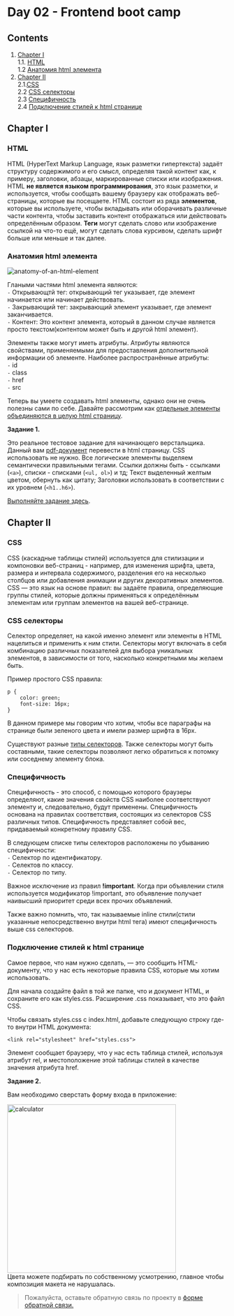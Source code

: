 #  Day 02 - Frontend boot camp

## Contents

1. [Chapter I](#chapter-i) \
   1.1. [HTML](#html) \
   1.2 [Анатомия html элемента](#анатомия-html-элемента) 
2. [Chapter II](#chapter-ii) \
   2.1.[CSS](#css) \
   2.2 [CSS селекторы](#css-селекторы) \
   2.3 [Специфичность](#специфичность) \
   2.4 [Подключение стилей к html странице](#подключение-стилей-к-html-странице) 


## Chapter I


### HTML 
HTML (HyperText Markup Language, язык разметки гипертекста) задаёт структуру содержимого и его смысл, определяя такой контент как, к примеру, заголовки, абзацы, маркированные списки или изображения. HTML **не является языком программирования**, это язык разметки, и используется, чтобы сообщать вашему браузеру как отображать веб-страницы, которые вы посещаете. HTML состоит из ряда **элементов**, которые вы используете, чтобы вкладывать или оборачивать различные части контента, чтобы заставить контент отображаться или действовать определённым образом. **Теги** могут сделать слово или изображение ссылкой на что-то ещё, могут сделать слова курсивом, сделать шрифт больше или меньше и так далее.

### Анатомия html элемента 

![anatomy-of-an-html-element](https://user-images.githubusercontent.com/48245816/168473496-5f409738-59e4-4aca-b177-940dbb5614be.png)

Глаными частями html элемента являются: \
`-` Открывающтй тег: открывающий тег указывает, где элемент начинается или начинает действовать. \
`-` Закрывающий тег: закрывающий элемент указывает, где элемент заканчивается. \
`-` Контент: Это контент элемента, который в данном случае является просто текстом(контентом может быть и другой html элемент). 

Элементы также могут иметь атрибуты.
Атрибуты являются свойствами, применяемыми для предоставления дополнительной информации об элементе. Наиболее распространённые атрибуты: \
`-` id \
`-` class \
`-` href \
`-` src

Теперь вы умеете создавать html элементы, однако они не очень полезны сами по себе. 
Давайте рассмотрим как [отдельные элементы объединяются в целую html страницу](./materials/Html_page.md).

**Задание 1.**

Это реальное тестовое задание для начинающего верстальщика. Данный вам [pdf-документ](./materials/HTML-junior.pdf) перевести в html страницу. CSS использовать не нужно. Все логические элементы выделяем семантически правильными тегами. Ссылки должны быть - ссылками (```<a>```), списки - списками (```<ul, ol>```) и тд;
Текст выделенный желтым цветом, обернуть как цитату;
Заголовки использовать в соответствии с их уровнем (```<h1..h6>```).

[Выполняйте задание здесь](./src//chapter_1/index.html).
<br>
   
## Chapter II

### CSS 
CSS (каскадные таблицы стилей) используется для стилизации и компоновки веб-страниц - например, для изменения шрифта, цвета, размера и интервала содержимого, разделения его на несколько столбцов или добавления анимации и других декоративных элементов. CSS — это язык на основе правил: вы задаёте правила, определяющие группы стилей, которые должны применяться к определённым элементам или группам элементов на вашей веб-странице.

### CSS селекторы

Селектор определяет, на какой именно элемент или элементы в HTML нацелиться и применить к ним стили. Селекторы могут включать в себя комбинацию различных показателей для выбора уникальных элементов, в зависимости от того, насколько конкретными мы желаем быть. 

Пример простого CSS правила:

```
p {
    color: green;
    font-size: 16px;
}
```
В данном примере мы говорим что хотим, чтобы все параграфы на странице были зеленого цвета и имели размер шрифта в 16px.

Существуют разные [типы селекторов](./materials/Css_selectors.md).
Также селекторы могут быть составными, такие селекторы позволяют легко обратиться к потомку или соседнему элементу блока.  

### Специфичность

Специфичность - это способ, с помощью которого браузеры определяют, какие значения свойств CSS наиболее соответствуют элементу и, следовательно, будут применены. Специфичность основана на правилах соответствия, состоящих из селекторов CSS различных типов.
Специфичность представляет собой вес, придаваемый конкретному правилу CSS.

В следующем списке типы селекторов расположены по убыванию специфичности: \
`-` Селектор по идентификатору. \
`-` Селектов по классу. \
`-` Селектор по типу.

Важное исключение из правил **!important**. Когда при объявлении стиля используется модификатор !important, это объявление получает наивысший приоритет среди всех прочих объявлений.

Также важно помнить, что, так называемые inline стили(стили указанные непосредственно внутри html тега) имеют специфичность выше css селекторов.

### Подключение стилей к html странице

Самое первое, что нам нужно сделать, — это сообщить HTML-документу, что у нас есть некоторые правила CSS, которые мы хотим использовать. 

Для начала создайте файл в той же папке, что и документ HTML, и сохраните его как styles.css. Расширение .css показывает, что это файл CSS.

Чтобы связать styles.css с index.html, добавьте следующую строку где-то внутри<head> HTML документа:
```
<link rel="stylesheet" href="styles.css">
```
Элемент <link> сообщает браузеру, что у нас есть таблица стилей, используя атрибут rel, и местоположение этой таблицы стилей в качестве значения атрибута href. 
   
   
   **Задание 2.** 

 Вам необходимо сверстать форму входа в приложение:
   
 <img width="386" alt="calculator" src="https://user-images.githubusercontent.com/48245816/185938421-802cb9c2-ab64-4143-815d-0544052ecd15.png">
   <br>
Цвета можете подбирать по собственному усмотрению, главное чтобы композиция макета не нарушалась.
 <br>

 >Пожалуйста, оставьте обратную связь по проекту в [форме обратной связи.](https://forms.gle/TzFFwPteS8gWsvLr5)
